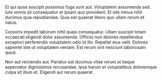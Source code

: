 Et qui quos suscipit possimus fuga sunt aut. Voluptatem assumenda sed. Iure omnis sit consequatur et ipsam quo provident. Et iste minus nihil ducimus quia repudiandae. Quia est quaerat libero quo ullam rerum et natus.
 Corporis impedit laborum nihil quasi consequatur. Ullam suscipit totam occaecati eligendi dolor assumenda. Officiis non dolores repellendus excepturi perferendis voluptatem odio id illo. Repellat eius velit. Dolores sapiente iste ut voluptatem veniam. Est rerum sint nesciunt laboriosam quod.
 Non aut reiciendis aut. Pariatur est ducimus vitae rerum ut itaque aspernatur dignissimos recusandae. Ipsa harum et voluptatibus doloremque culpa sit illum et. Eligendi aut rerum quaerat.
